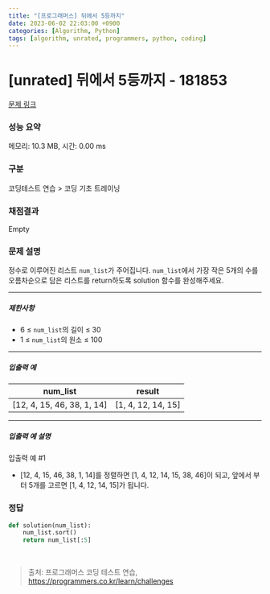 ```yaml
---
title: "[프로그래머스] 뒤에서 5등까지"
date: 2023-06-02 22:03:00 +0900
categories: [Algorithm, Python]
tags: [algorithm, unrated, programmers, python, coding]
---
```


# [unrated] 뒤에서 5등까지 - 181853

[문제 링크](https://school.programmers.co.kr/learn/courses/30/lessons/181853)

### 성능 요약

메모리: 10.3 MB, 시간: 0.00 ms

### 구분

코딩테스트 연습 > 코딩 기초 트레이닝

### 채점결과

Empty

### 문제 설명

<p>정수로 이루어진 리스트 <code>num_list</code>가 주어집니다. <code>num_list</code>에서 가장 작은 5개의 수를 오름차순으로 담은 리스트를 return하도록 solution 함수를 완성해주세요.</p>

<hr>

<h5>제한사항</h5>

<ul>
<li>6 ≤ <code>num_list</code>의 길이 ≤ 30</li>
<li>1 ≤ <code>num_list</code>의 원소 ≤ 100</li>
</ul>

<hr>

<h5>입출력 예</h5>

| num_list                   | result             |
|----------------------------|--------------------|
| [12, 4, 15, 46, 38, 1, 14] | [1, 4, 12, 14, 15] |

<hr>

<h5>입출력 예 설명</h5>

<p>입출력 예 #1</p>

<ul>
<li>[12, 4, 15, 46, 38, 1, 14]를 정렬하면 [1, 4, 12, 14, 15, 38, 46]이 되고, 앞에서 부터 5개를 고르면 [1, 4, 12, 14, 15]가 됩니다.</li>
</ul>

### 정답

```python
def solution(num_list):
    num_list.sort()
    return num_list[:5]
```

<br>

> 출처: 프로그래머스 코딩 테스트 연습, https://programmers.co.kr/learn/challenges
